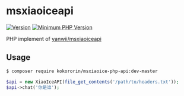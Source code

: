 # msxiaoiceapi
[![Version](https://badge.fury.io/ph/kokororin%2Fmsxiaoice-php-api.svg)](https://packagist.org/packages/kokororin/kokororin/msxiaoice-php-api)
[![Minimum PHP Version](https://img.shields.io/badge/php-%3E%3D%205.6-8892BF.svg)](https://php.net/)

PHP implement of [yanwii/msxiaoiceapi](https://github.com/yanwii/msxiaoiceapi)

## Usage
```bash
$ composer require kokororin/msxiaoice-php-api:dev-master
```

```php
$api = new XiaoIceAPI(file_get_contents('/path/to/headers.txt'));
$api->chat('你是谁');
```
